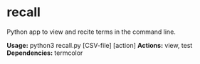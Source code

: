 # recall
Python app to view and recite terms in the command line.

**Usage:** python3 recall.py [CSV-file] [action]
**Actions:** view, test
**Dependencies:** termcolor
